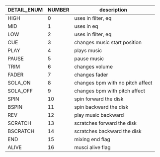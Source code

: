 
| DETAIL_ENUM | NUMBER | description                      |
| ----------- | ------ | -------------------------------- |
| HIGH        | 0      | uses in filter, eq               |
| MID         | 1      | uses in eq                       |
| LOW         | 2      | uses in filter, eq               |
| CUE         | 3      | changes music start position     |
| PLAY        | 4      | plays music                      |
| PAUSE       | 5      | pause music                      |
| TRIM        | 6      | changes volume                   |
| FADER       | 7      | changes fader                    |
| SOLA_ON     | 8      | changes bpm with no pitch affect |
| SOLA_OFF    | 9      | changes bpm with pitch affect    |
| SPIN        | 10     | spin forward the disk            |
| BSPIN       | 11     | spin backward the disk           |
| REV         | 12     | play music backward              |
| SCRATCH     | 13     | scratches forward the disk       |
| BSCRATCH    | 14     | scratches backward the disk      |
| END         | 15     | mixing end flag                  |
| ALIVE       | 16     | musci alive flag                 |
